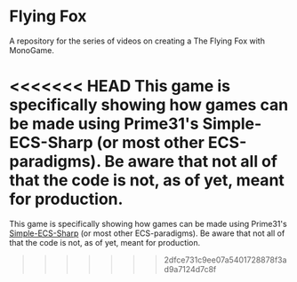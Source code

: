 # Flying Fox
A repository for the series of videos on creating a The Flying Fox with MonoGame.

<<<<<<< HEAD
This game is specifically showing how games can be made using Prime31's Simple-ECS-Sharp (or most other ECS-paradigms). Be aware that not all of that the code is not, as of yet, meant for production.
=======
This game is specifically showing how games can be made using Prime31's [Simple-ECS-Sharp](https://github.com/prime31/Simple-ECS-Sharp) (or most other ECS-paradigms). Be aware that not all of that the code is not, as of yet, meant for production. 
>>>>>>> 2dfce731c9ee07a5401728878f3ad9a7124d7c8f

